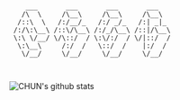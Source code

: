 ```

    ___       ___       ___       ___   
   /\  \     /\__\     /\__\     /\__\  
  /::\  \   /:/__/_   /:/ _/_   /:| _|_ 
 /:/\:\__\ /::\/\__\ /:/_/\__\ /::|/\__\
 \:\ \/__/ \/\::/  / \:\/:/  / \/|::/  /
  \:\__\     /:/  /   \::/  /    |:/  / 
   \/__/     \/__/     \/__/     \/__/  
 
                                             
```



![CHUN's github stats](https://github-readme-stats.vercel.app/api?username=no-chun&theme=dark&show_icons=true)
